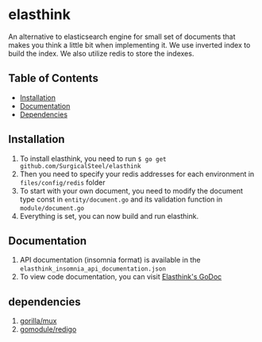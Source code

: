 # elasthink
An alternative to elasticsearch engine for small set of documents that makes you think a little bit when implementing it.
We use inverted index to build the index. We also utilize redis to store the indexes.

## Table of Contents

* [Installation](#installation)
* [Documentation](#documentation)
* [Dependencies](#dependencies)

## Installation
1. To install elasthink, you need to run `$ go get github.com/SurgicalSteel/elasthink`
2. Then you need to specify your redis addresses for each environment in `files/config/redis` folder
3. To start with your own document, you need to modify the document type const in `entity/document.go` and its validation function in `module/document.go`
4. Everything is set, you can now build and run elasthink.

## Documentation
1. API documentation (insomnia format) is available in the `elasthink_insomnia_api_documentation.json`
2. To view code documentation, you can visit [Elasthink's GoDoc](https://godoc.org/github.com/SurgicalSteel/elasthink)

## dependencies
1. [gorilla/mux]("https://github.com/gorilla/mux")
2. [gomodule/redigo](https://github.com/gomodule/redigo)
